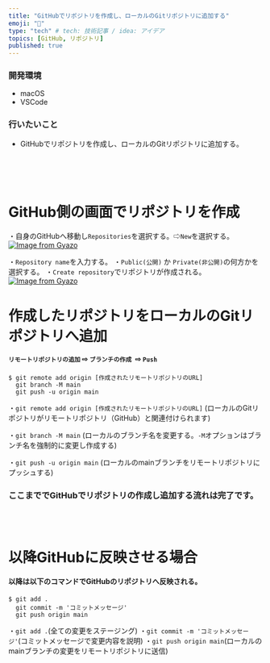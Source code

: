 ```yaml
---
title: "GitHubでリポジトリを作成し、ローカルのGitリポジトリに追加する"
emoji: "📂"
type: "tech" # tech: 技術記事 / idea: アイデア
topics: [GitHub, リポジトリ]
published: true
---
```

### 開発環境
- macOS
- VSCode

### 行いたいこと
- GitHubでリポジトリを作成し、ローカルのGitリポジトリに追加する。
<br>
<br>
<br>

# GitHub側の画面でリポジトリを作成
・自身のGitHubへ移動し`Repositories`を選択する。⇨`New`を選択する。
[![Image from Gyazo](https://i.gyazo.com/37cfd90c78fb39515b8b0a4c82551cd6.png)](https://gyazo.com/37cfd90c78fb39515b8b0a4c82551cd6)

・`Repository name`を入力する。
・`Public(公開)` か `Private(非公開)`の何方かを選択する。
・`Create repository`でリポジトリが作成される。
[![Image from Gyazo](https://i.gyazo.com/4e46db3e50b19bf7554582054d6ade00.png)](https://gyazo.com/4e46db3e50b19bf7554582054d6ade00)

# 作成したリポジトリをローカルのGitリポジトリへ追加

#### `リモートリポジトリの追加` ⇨ `ブランチの作成 `⇨ `Push`
```
$ git remote add origin [作成されたリモートリポジトリのURL]
  git branch -M main
  git push -u origin main
```

・`git remote add origin [作成されたリモートリポジトリのURL]`
(ローカルのGitリポジトリがリモートリポジトリ（GitHub）と関連付けられます)

・`git branch -M main`
(ローカルのブランチ名を変更する。`-M`オプションはブランチ名を強制的に変更し作成する)

・`git push -u origin main`
(ローカルのmainブランチをリモートリポジトリにプッシュする)
### ここまででGitHubでリポジトリの作成し追加する流れは完了です。
<br>
<br>

# 以降GitHubに反映させる場合
#### 以降は以下のコマンドでGitHubのリポジトリへ反映される。
```
$ git add .
  git commit -m 'コミットメッセージ'
  git push origin main
```
・`git add .`(全ての変更をステージング)
・`git commit -m 'コミットメッセージ'`(コミットメッセージで変更内容を説明)
・`git push origin main`(ローカルの mainブランチの変更をリモートリポジトリに送信)